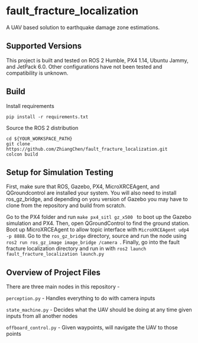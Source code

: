 
# fault_fracture_localization

A UAV based solution to earthquake damage zone estimations. 

## Supported Versions
This project is built and tested on ROS 2 Humble, PX4 1.14, Ubuntu Jammy, and JetPack 6.0. Other configurations have not been tested and compatibility is unknown.




## Build 

Install requirements
```
pip install -r requirements.txt
```

Source the ROS 2 distribution 
```
cd ${YOUR_WORKSPACE_PATH}
git clone https://github.com/ZhiangChen/fault_fracture_localization.git
colcon build
```


## Setup for Simulation Testing

First, make sure that ROS, Gazebo, PX4, MicroXRCEAgent, and QGroundcontrol are installed your system. You will also need to install ros_gz_bridge, and depending on yoru version of Gazebo you may have to clone from the repository and build from scratch.

Go to the PX4 folder and run ```make px4_sitl gz_x500 ```
to boot up the Gazebo simulation and PX4. Then, open QGroundControl to find the ground station. Boot up MicroXRCEAgent to allow topic interface with ```MicroXRCEAgent udp4 -p 8888```. 
Go to the ```ros_gz_bridge``` directory, source and run the node using ```ros2 run ros_gz_image image_bridge /camera ```. Finally, go into the fault fracture localization directory and run in with ``` ros2 launch fault_fracture_localization launch.py ```

## Overview of Project Files
There are three main nodes in this repository -

```perception.py``` - Handles everything to do with camera inputs

```state_machine.py``` - Decides what the UAV should be doing at any time given inputs from all another nodes

```offboard_control.py``` - Given waypoints, will navigate the UAV to those points



